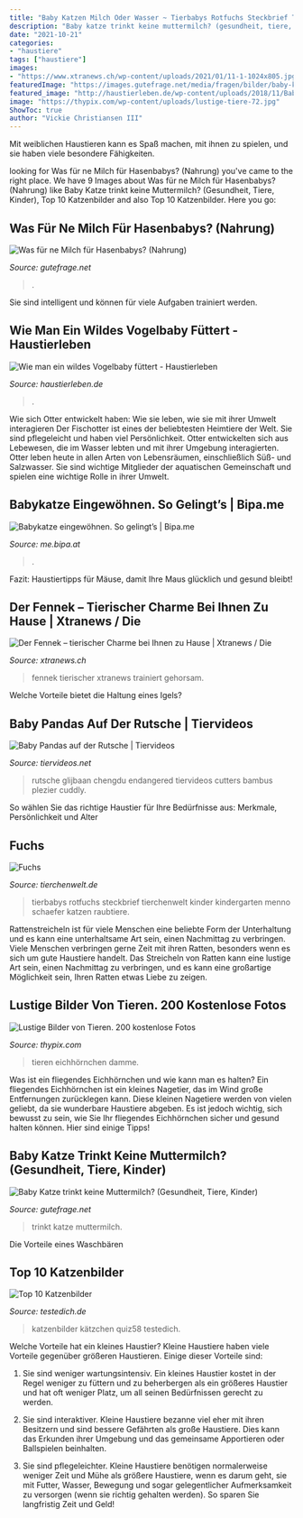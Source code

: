 ```yaml
---
title: "Baby Katzen Milch Oder Wasser ~ Tierbabys Rotfuchs Steckbrief Tierchenwelt Kinder Kindergarten Menno Schaefer Katzen Raubtiere"
description: "Baby katze trinkt keine muttermilch? (gesundheit, tiere, kinder)"
date: "2021-10-21"
categories:
- "haustiere"
tags: ["haustiere"]
images:
- "https://www.xtranews.ch/wp-content/uploads/2021/01/11-1-1024x805.jpg"
featuredImage: "https://images.gutefrage.net/media/fragen/bilder/baby-katze-trinkt-keine-muttermilch/0_full.jpg?v=1402135174000"
featured_image: "http://haustierleben.de/wp-content/uploads/2018/11/Baby-Vögel.jpg"
image: "https://thypix.com/wp-content/uploads/lustige-tiere-72.jpg"
ShowToc: true
author: "Vickie Christiansen III"
---
```



Mit weiblichen Haustieren kann es Spaß machen, mit ihnen zu spielen, und sie haben viele besondere Fähigkeiten.

	

		
looking for Was für ne Milch für Hasenbabys? (Nahrung) you've came to the right place. We have 9 Images about Was für ne Milch für Hasenbabys? (Nahrung) like Baby Katze trinkt keine Muttermilch? (Gesundheit, Tiere, Kinder), Top 10 Katzenbilder and also Top 10 Katzenbilder. Here you go:
		
    
## Was Für Ne Milch Für Hasenbabys? (Nahrung)

<img loading=lazy src="https://images.gutefrage.net/media/fragen-antworten/bilder/35368199/0_original.jpg?v=1332358079000" onerror="this.onerror=null;this.src='https://tse2.mm.bing.net/th?id=OIP.zxy0K3JTnOR00BjpaSpluAHaFj&amp;pid=15.1';" alt="Was für ne Milch für Hasenbabys? (Nahrung)">

_Source: gutefrage.net_

>. 

	

Sie sind intelligent und können für viele Aufgaben trainiert werden.

    
## Wie Man Ein Wildes Vogelbaby Füttert - Haustierleben

<img loading=lazy src="http://haustierleben.de/wp-content/uploads/2018/11/Baby-Vögel.jpg" onerror="this.onerror=null;this.src='https://tse1.mm.bing.net/th?id=OIP.YfmRoYBNQRFllL8Pj6vCTAHaLH&amp;pid=15.1';" alt="Wie man ein wildes Vogelbaby füttert - Haustierleben">

_Source: haustierleben.de_

>. 

	

Wie sich Otter entwickelt haben: Wie sie leben, wie sie mit ihrer Umwelt interagieren
Der Fischotter ist eines der beliebtesten Heimtiere der Welt. Sie sind pflegeleicht und haben viel Persönlichkeit. Otter entwickelten sich aus Lebewesen, die im Wasser lebten und mit ihrer Umgebung interagierten. Otter leben heute in allen Arten von Lebensräumen, einschließlich Süß- und Salzwasser. Sie sind wichtige Mitglieder der aquatischen Gemeinschaft und spielen eine wichtige Rolle in ihrer Umwelt.

    
## Babykatze Eingewöhnen. So Gelingt’s | Bipa.me

<img loading=lazy src="https://me.bipa.at/storage/posts/64/uattkz7mllnjcr0181xk-1200x800.jpg?v=0" onerror="this.onerror=null;this.src='https://tse1.mm.bing.net/th?id=OIP.MeydJgswCsMXE6ij_HDz4gHaE8&amp;pid=15.1';" alt="Babykatze eingewöhnen. So gelingt’s | Bipa.me">

_Source: me.bipa.at_

>. 

	

Fazit: Haustiertipps für Mäuse, damit Ihre Maus glücklich und gesund bleibt!

    
## Der Fennek – Tierischer Charme Bei Ihnen Zu Hause | Xtranews / Die

<img loading=lazy src="https://www.xtranews.ch/wp-content/uploads/2021/01/11-1-1024x805.jpg" onerror="this.onerror=null;this.src='https://tse4.mm.bing.net/th?id=OIP.SrCmVeZqsVDfXtMo3x4yPAHaF0&amp;pid=15.1';" alt="Der Fennek – tierischer Charme bei Ihnen zu Hause | Xtranews / Die">

_Source: xtranews.ch_

>fennek tierischer xtranews trainiert gehorsam. 

	

Welche Vorteile bietet die Haltung eines Igels?

    
## Baby Pandas Auf Der Rutsche | Tiervideos

<img loading=lazy src="http://www.tiervideos.net/wp-content/uploads/baby-pandas-auf-der-rutsche-1024x576.jpg" onerror="this.onerror=null;this.src='https://tse2.mm.bing.net/th?id=OIP.zI1S8nujwQlqbXIBNlVj-wHaEK&amp;pid=15.1';" alt="Baby Pandas auf der Rutsche | Tiervideos">

_Source: tiervideos.net_

>rutsche glijbaan chengdu endangered tiervideos cutters bambus plezier cuddly. 

	

So wählen Sie das richtige Haustier für Ihre Bedürfnisse aus: Merkmale, Persönlichkeit und Alter

    
## Fuchs

<img loading=lazy src="https://www.tierchenwelt.de/images/stories/fotos/saeugetiere/raubtiere/fuchs/rot_fuchs_welpen_l.jpg" onerror="this.onerror=null;this.src='https://tse2.mm.bing.net/th?id=OIP.7O0py5Zxdd_xvtMtFmapdAHaE8&amp;pid=15.1';" alt="Fuchs">

_Source: tierchenwelt.de_

>tierbabys rotfuchs steckbrief tierchenwelt kinder kindergarten menno schaefer katzen raubtiere. 

	

Rattenstreicheln ist für viele Menschen eine beliebte Form der Unterhaltung und es kann eine unterhaltsame Art sein, einen Nachmittag zu verbringen.
Viele Menschen verbringen gerne Zeit mit ihren Ratten, besonders wenn es sich um gute Haustiere handelt. Das Streicheln von Ratten kann eine lustige Art sein, einen Nachmittag zu verbringen, und es kann eine großartige Möglichkeit sein, Ihren Ratten etwas Liebe zu zeigen.

    
## Lustige Bilder Von Tieren. 200 Kostenlose Fotos

<img loading=lazy src="https://thypix.com/wp-content/uploads/lustige-tiere-72.jpg" onerror="this.onerror=null;this.src='https://tse1.mm.bing.net/th?id=OIP.YEytw_ONWh8-I_jXOmuyRQAAAA&amp;pid=15.1';" alt="Lustige Bilder von Tieren. 200 kostenlose Fotos">

_Source: thypix.com_

>tieren eichhörnchen damme. 

	

Was ist ein fliegendes Eichhörnchen und wie kann man es halten?
Ein fliegendes Eichhörnchen ist ein kleines Nagetier, das im Wind große Entfernungen zurücklegen kann. Diese kleinen Nagetiere werden von vielen geliebt, da sie wunderbare Haustiere abgeben. Es ist jedoch wichtig, sich bewusst zu sein, wie Sie Ihr fliegendes Eichhörnchen sicher und gesund halten können. Hier sind einige Tipps!

    
## Baby Katze Trinkt Keine Muttermilch? (Gesundheit, Tiere, Kinder)

<img loading=lazy src="https://images.gutefrage.net/media/fragen/bilder/baby-katze-trinkt-keine-muttermilch/0_full.jpg?v=1402135174000" onerror="this.onerror=null;this.src='https://tse3.mm.bing.net/th?id=OIP.PTXWT3hcYr3YXz_-5Y9c3gHaHa&amp;pid=15.1';" alt="Baby Katze trinkt keine Muttermilch? (Gesundheit, Tiere, Kinder)">

_Source: gutefrage.net_

>trinkt katze muttermilch. 

	

Die Vorteile eines Waschbären

    
## Top 10 Katzenbilder

<img loading=lazy src="https://www.testedich.de/quiz58/picture/pic_1546519747_6.jpg?1593021719" onerror="this.onerror=null;this.src='https://tse1.mm.bing.net/th?id=OIP.BcwbBfDVe1rYfmHGRu3KrAHaGK&amp;pid=15.1';" alt="Top 10 Katzenbilder">

_Source: testedich.de_

>katzenbilder kätzchen quiz58 testedich. 

	

Welche Vorteile hat ein kleines Haustier?
Kleine Haustiere haben viele Vorteile gegenüber größeren Haustieren. Einige dieser Vorteile sind:
1. Sie sind weniger wartungsintensiv. Ein kleines Haustier kostet in der Regel weniger zu füttern und zu beherbergen als ein größeres Haustier und hat oft weniger Platz, um all seinen Bedürfnissen gerecht zu werden.

2. Sie sind interaktiver. Kleine Haustiere bezanne viel eher mit ihren Besitzern und sind bessere Gefährten als große Haustiere. Dies kann das Erkunden ihrer Umgebung und das gemeinsame Apportieren oder Ballspielen beinhalten.

3. Sie sind pflegeleichter. Kleine Haustiere benötigen normalerweise weniger Zeit und Mühe als größere Haustiere, wenn es darum geht, sie mit Futter, Wasser, Bewegung und sogar gelegentlicher Aufmerksamkeit zu versorgen (wenn sie richtig gehalten werden). So sparen Sie langfristig Zeit und Geld!


